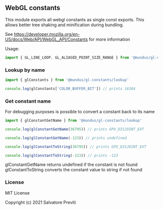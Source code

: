 ## WebGL constants

This module exports all webgl constants as single const exports.
This allows better tree shaking and minification during bundling.

See https://developer.mozilla.org/en-US/docs/Web/API/WebGL_API/Constants for more information

Usage:

```js
import { GL_LINE_LOOP, GL_ALIASED_POINT_SIZE_RANGE } from '@mundus/gl-constants'
```

### Lookup by name

```js
import { glConstants } from '@mundus/gl-constants/lookup'

console.log(glConstants['COLOR_BUFFER_BIT']) // prints 16384
```

### Get constant name

For debugging purposes is possible to convert a constant back to its name

```js
import { glConstantGetName } from '@mundus/gl-constants/lookup'

console.log(glConstantGetName(36795)) // prints GPU_DISJOINT_EXT

console.log(glConstantGetName(-123)) // prints undefined

console.log(glConstantToString(36795)) // prints GPU_DISJOINT_EXT

console.log(glConstantToString(-123)) // prints -123
```

glConstantGetName returns undefined if the constant is not found
glConstantToString converts the constant value to string if not found

### License

MIT License

Copyright (c) 2021 Salvatore Previti
